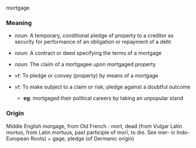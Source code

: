 mortgage
### Meaning
+ _noun_: A temporary, conditional pledge of property to a creditor as security for performance of an obligation or repayment of a debt
+ _noun_: A contract or deed specifying the terms of a mortgage
+ _noun_: The claim of a mortgagee upon mortgaged property

+ _vt_: To pledge or convey (property) by means of a mortgage
+ _vt_: To make subject to a claim or risk; pledge against a doubtful outcome
    + __eg__: mortgaged their political careers by taking an unpopular stand

### Origin

Middle English morgage, from Old French : mort, dead (from Vulgar Latin mortus, from Latin mortuus, past participle of morī, to die. See mer- in Indo-European Roots) + gage, pledge (of Germanic origin)

